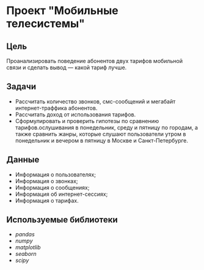 # Проект "Мобильные телесистемы"

## Цель
Проанализировать поведение абонентов двух тарифов мобильной связи и сделать вывод — какой тариф лучше.

## Задачи
* Рассчитать количество звонков, смс-сообщений и мегабайт интернет-траффика абонентов.
* Рассчитать доход от использования тарифов.
* Сформулировать и проверить гипотезы по сравнению тарифов.ослушивания в понедельник, среду и пятницу по городам, а также сравнить жанры, которые слушают пользователи утром в понедельник и вечером в пятницу в Москве и Санкт-Петербурге.  

## Данные
* Информация о пользователях;
* Информация о звонках;
* Информация о сообщениях;
* Информация об интернет-сессиях;
* Информация о тарифах.

## Используемые библиотеки
* *pandas*
* *numpy*
* *matplotlib*
* *seaborn*
* *scipy*